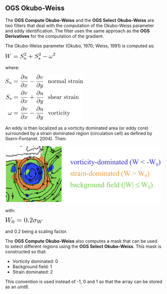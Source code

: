 ## OGS Okubo-Weiss

The **OGS Compute Okubo-Weiss** and the **OGS Select Okubo-Weiss** are two filters that deal with the computation of the Okubo-Weiss parameter and eddy identification. The filter uses the same approach as the **OGS Derivatives** for the computation of the gradient.

The Okubo-Weiss parameter (Okubo, 1970; Weiss, 1991) is computed as:

<img src="https://github.com/inogs/OGSParaviewSuite/blob/master/OGSPlugins/OGSOkuboWeiss/doc/eq1.png" alt="" width="160"/>

where:

<img src="https://github.com/inogs/OGSParaviewSuite/blob/master/OGSPlugins/OGSOkuboWeiss/doc/eq2.png" alt="" width="250"/>

An eddy is then localized as a vorticity dominated area (or eddy core) surrounded by a strain dominated region (circulation cell) as defined by (Isern-Fontanet. 2004). Then:

<img src="https://github.com/inogs/OGSParaviewSuite/blob/master/OGSPlugins/OGSOkuboWeiss/doc/OW.png" alt="" width="500"/>

with:

<img src="https://github.com/inogs/OGSParaviewSuite/blob/master/OGSPlugins/OGSOkuboWeiss/doc/eq3.png" alt="" width="120"/>

and 0.2 being a scaling factor.

The **OGS Compute Okubo-Weiss** also computes a mask that can be used to select different regions using the **OGS Select Okubo-Weiss**. This mask is constructed so that:
* Vorticity dominated: 0
* Background field: 1
* Strain dominated: 2

This convention is used instead of -1, 0 and 1 so that the array can be stored as an _uint8_.